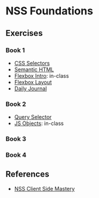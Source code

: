 # NSS Foundations

## Exercises

### Book 1
- [CSS Selectors](/css-selectors)
- [Semantic HTML](/semantic-html)
- [Flexbox Intro](/flexbox-intro): in-class
- [Flexbox Layout](/flexbox-layout)
- [Daily Journal](/daily-journal)

### Book 2
- [Query Selector](/query-selector)
- [JS Objects](/js-objects): in-class

### Book 3

### Book 4

## References
- [NSS Client Side Mastery](https://github.com/nashville-software-school/client-side-mastery)
